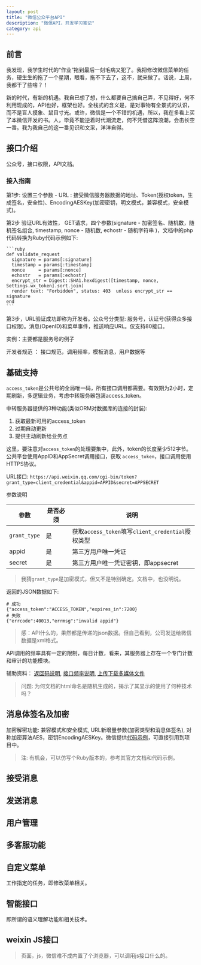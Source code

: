 ```yaml
---
layout: post
title: "微信公众平台API"
description: "微信API，开发学习笔记"
category: api
---
```


## 前言

我发现，我学生时代的“作业”拖到最后一刻毛病又犯了。我把修改微信菜单的任务，硬生生的拖了一个星期，眼看，拖不下去了，这不，就来做了。话说，上周，我都干了些啥？！

新的时代，有新的机遇。我自已想了想，什么都要自己搞自己弄，不见得好，何不利用现成的，API也好，框架也好。全栈式的含义是，是对事物有全景式的认识，而不是盲人摸象、鼠目寸光。或许，微信是一个不错的机遇，所以，我在多看上买了本微信开发的书。人，毕竟不能逆着时代潮流走，何不凭借这阵浪潮，会击长空一番。我为我自己的这一番见识和文采，洋洋自得。

## 接口介绍

公众号，接口权限，API文档。

### 接入指南

第1步: 设置三个参数 - URL : 接受微信服务器数据的地址、Token(授权token，生成签名，安全性)、EncodingAESKey(加密密钥，明文模式，兼容模式，安全模式)。

第2步 验证URL有效性， GET请求，四个参数(signature - 加密签名、随机数，随机签名组合, timestamp, nonce - 随机数, echostr - 随机字符串 )，文档中的php代码转换为Ruby代码示例如下: 
    
    ```ruby
    def validate_request
      signature = params[:signature]
      timestamp = params[:timestamp]
      nonce     = params[:nonce]
      echostr   = params[:echostr]
      encrypt_str = Digest::SHA1.hexdigest([timestamp, nonce, Settings.wx_token].sort.join)   
      render text: "Forbidden", status: 403  unless encrypt_str == signature
    end
    ```

第3步，URL验证成功即称为开发者。公众号分类型: 服务号，认证号(获得众多接口权限)。消息(OpenID)和菜单事件，推送响应URL。仅支持80接口。

实例：主要都是服务号的例子

开发者规范 ： 接口规范，调用频率，模板消息，用户数据等

## 基础支持

`access_token`是公共号的全局唯一码，所有接口调用都需要。有效期为2小时，定期刷新，多逻辑业务，考虑中转服务器包装access_token。

中转服务器提供的3种功能(类似ORM对数据库的连接的封装): 

1. 获取最新可用的access_token
2. 过期自动更新
3. 提供主动刷新给业务点

这里，要注意对`access_token`的处理要集中，此外，token的长度至少512字节。公共平台使用AppID和AppSecret调用接口，获取
`access_token`，接口调用使用HTTPS协议。

URL接口: `https://api.weixin.qq.com/cgi-bin/token?grant_type=client_credential&appid=APPID&secret=APPSECRET`

参数说明 

   参数      | 是否必须 |	说明
------------ | -------- | ---------------------------------------------------
`grant_type` | 是 	    | 获取`access_token`填写`client_credential`授权类型
appid 	     | 是 	    | 第三方用户唯一凭证
secret 	     | 是 	    | 第三方用户唯一凭证密钥，即appsecret

> 我猜`grant_type`是加密模式，但又不是特别确定。文档中，也没明说。

返回的JSON数据如下: 

```
# 成功
{"access_token":"ACCESS_TOKEN","expires_in":7200}
# 失败
{"errcode":40013,"errmsg":"invalid appid"}
```

> 感：API什么的，果然都是传递的json数据。但自己看到，公司发送给微信数据是xml格式。

API调用的频率具有一定的限制，每日计数，看来，其服务器上存在一个专门计数和审计的功能模块。

辅助资料： [返回码说明](http://mp.weixin.qq.com/wiki/17/fa4e1434e57290788bde25603fa2fcbd.html), [接口频率说明](http://mp.weixin.qq.com/wiki/0/2e2239fa5f49388d5b5136ecc8e0e440.html), [上传下载多媒体文件](http://mp.weixin.qq.com/wiki/10/78b15308b053286e2a66b33f0f0f5fb6.html)

> 问题: 为何文档的html命名是随机生成的，揭示了其显示的使用了何种技术吗？

## 消息体签名及加密

加密解密功能: 兼容模式和安全模式, URL新增量参数(加密类型和消息体签名), 对称加密算法AES，密钥EncodingAESKey。微信提供[代码示例](http://mp.weixin.qq.com/wiki/static/assets/a5a22f38cb60228cb32ab61d9e4c414b.zip)，可直接引用到项目中。

> 注: 有机会，可以仿写个Ruby版本的，参考其官方文档和代码示例。

## 接受消息

## 发送消息

## 用户管理

## 多客服功能

## 自定义菜单

工作指定的任务，即修改菜单相关。

## 智能接口

即所谓的语义理解功能和相关技术。

## weixin JS接口

> 页面，js，微信难不成内置了个浏览器，可以调用js接口什么的。
